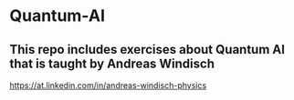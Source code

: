 # Quantum-AI

## This repo includes exercises about Quantum AI that is taught by Andreas Windisch
https://at.linkedin.com/in/andreas-windisch-physics
